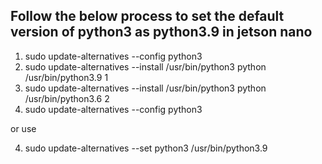 ## Follow the below process to set the default version of python3 as python3.9 in jetson nano

1. sudo update-alternatives --config python3
2. sudo update-alternatives --install /usr/bin/python3 python /usr/bin/python3.9 1
3. sudo update-alternatives --install /usr/bin/python3 python /usr/bin/python3.6 2
4. sudo update-alternatives --config python3

or use 

4. sudo update-alternatives  --set python3 /usr/bin/python3.9




